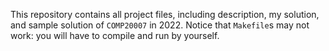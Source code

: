 This repository contains all project files, including description, my solution, and sample solution of `COMP20007` in 2022.
Notice that `Makefile`s may not work: you will have to compile and run by yourself.
